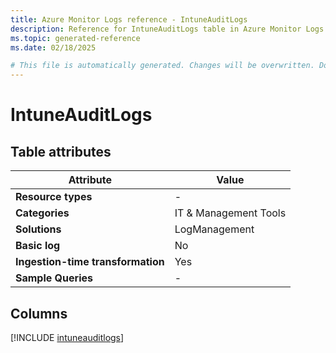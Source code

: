 ```yaml
---
title: Azure Monitor Logs reference - IntuneAuditLogs
description: Reference for IntuneAuditLogs table in Azure Monitor Logs.
ms.topic: generated-reference
ms.date: 02/18/2025

# This file is automatically generated. Changes will be overwritten. Do not change this file directly.
---
```


# IntuneAuditLogs




## Table attributes

|Attribute|Value|
|---|---|
|**Resource types**|-|
|**Categories**|IT & Management Tools|
|**Solutions**| LogManagement|
|**Basic log**|No|
|**Ingestion-time transformation**|Yes|
|**Sample Queries**|-|



## Columns
  
[!INCLUDE [intuneauditlogs](~/reusable-content/ce-skilling/azure/includes/azure-monitor/reference/tables/intuneauditlogs-include.md)]

